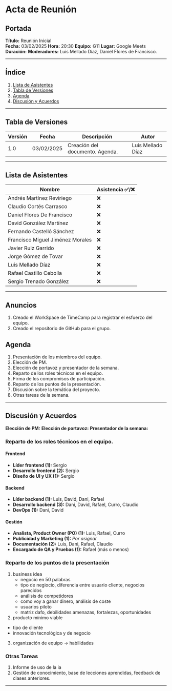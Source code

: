 # Acta de Reunión

## Portada

**Título:** Reunión Inicial  
**Fecha:** 03/02/2025 
**Hora:** 20:30
**Equipo:** G11 
**Lugar:** Google Meets 
**Duración:**
**Moderadores:** Luis Mellado Díaz, Daniel Flores de Francisco.

---

## Índice

1. [Lista de Asistentes](#lista-de-asistentes)
2. [Tabla de Versiones](#tabla-de-versiones)
3. [Agenda](#agenda)
4. [Discusión y Acuerdos](#discusion-y-acuerdos)

---

## Tabla de Versiones

| Versión | Fecha | Descripción | Autor |
|---------|------|-------------|-------|
| 1.0 | 03/02/2025 | Creación del documento. Agenda. | Luis Mellado Díaz |

---


## Lista de Asistentes

| Nombre | Asistencia ✅/❌|
|--------|------------|
| Andrés Martínez Reviriego         | ❌ |
| Claudio Cortés Carrasco           | ❌ |
| Daniel Flores De Francisco        | ❌ |
| David González Martínez           | ❌ |
| Fernando Castelló Sánchez         | ❌ |
| Francisco Miguel Jiménez Morales  | ❌ |
| Javier Ruiz Garrido               | ❌ |
| Jorge Gómez de Tovar              | ❌ |
| Luis Mellado Díaz                 | ❌ |
| Rafael Castillo Cebolla           | ❌ |
| Sergio Trenado González           | ❌ |

---
## Anuncios

1. Creado el WorkSpace de TimeCamp para registrar el esfuerzo del equipo.
2. Creado el repositorio de GitHub para el grupo.
   
## Agenda

1. Presentación de los miembros del equipo.
2. Elección de PM.
3. Elección de portavoz y presentador de la semana.
4. Reparto de los roles técnicos en el equipo.
5. Firma de los compromisos de participación. 
6. Reparto de los puntos de la presentación.
7. Discusión sobre la temática del proyecto.
8. Otras tareas de la semana.

---

## Discusión y Acuerdos

**Elección de PM:**
**Elección de portavoz:**
**Presentador de la semana:**

### Reparto de los roles técnicos en el equipo.
#### **Frontend**
- **Líder frontend (1):** Sergio
- **Desarrollo frontend (2):** Sergio
- **Diseño de UI y UX (1):** Sergio

#### **Backend**
- **Líder backend (1):** Luis, David, Dani, Rafael
- **Desarrollo backend (3):** Dani, David, Rafael, Curro, Claudio
- **DevOps (1):** Dani, David

#### **Gestión**
- **Analista, Product Owner (PO) (1):** Luis, Rafael, Curro
- **Publicidad y Marketing (1):** _Por asignar_
- **Documentación (2):** Luis, Dani, Rafael, Claudio
- **Encargado de QA y Pruebas (1):** Rafael (más o menos)

### Reparto de los puntos de la presentación

1. business idea
	- negocio en 50 palabras
	- tipo de negiocio, diferencia entre usuario cliente, negocios parecidos
	- análisis de competidores
	- como voy a ganar dinero, análisis de coste
	- usuarios piloto
	- matriz dafo, debilidades amenazas, fortalezas, oportunidades 
2. producto mínimo viable
  - tipo de cliente
  - innovación tecnológica y de negocio
3. organización de equipo -> habilidades

### Otras Tareas
1. Informe de uso de la ia
2. Gestión de conocimiento, base de lecciones aprendidas, feedback de clases anteriores.

----

